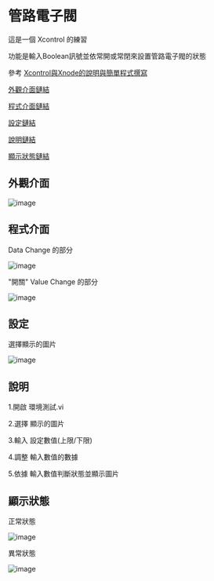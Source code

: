 # 管路電子閥
這是一個 Xcontrol 的練習 
 
功能是輸入Boolean訊號並依常開或常閉來設置管路電子閥的狀態

參考 [Xcontrol與Xnode的說明與簡單程式撰寫](https://www.youtube.com/watch?v=Cye2YCLNnss/"Title")

[外觀介面鏈結](https://github.com/hongcheng-sun/labview/blob/main/%E7%AE%A1%E8%B7%AF%E9%9B%BB%E5%AD%90%E9%96%A5/%E7%AE%A1%E8%B7%AF%E9%9B%BB%E5%AD%90%E9%96%A5.MD#%E5%A4%96%E8%A7%80%E4%BB%8B%E9%9D%A2)
 
[程式介面鏈結](https://github.com/hongcheng-sun/labview/blob/main/%E6%BA%AB%E5%BA%A6%E8%A8%88/%E6%BA%AB%E5%BA%A6%E8%A8%88%E7%9A%84%E8%AA%AA%E6%98%8E.MD#%E7%A8%8B%E5%BC%8F%E4%BB%8B%E9%9D%A2)
 
[設定鏈結](https://github.com/hongcheng-sun/labview/blob/main/%E6%BA%AB%E5%BA%A6%E8%A8%88/%E6%BA%AB%E5%BA%A6%E8%A8%88%E7%9A%84%E8%AA%AA%E6%98%8E.MD#%E8%A8%AD%E5%AE%9A)

[說明鏈結](https://github.com/hongcheng-sun/labview/blob/main/%E6%BA%AB%E5%BA%A6%E8%A8%88/%E6%BA%AB%E5%BA%A6%E8%A8%88%E7%9A%84%E8%AA%AA%E6%98%8E.MD#%E8%AA%AA%E6%98%8E)

[顯示狀態鏈結](https://github.com/hongcheng-sun/labview/blob/main/%E6%BA%AB%E5%BA%A6%E8%A8%88/%E6%BA%AB%E5%BA%A6%E8%A8%88%E7%9A%84%E8%AA%AA%E6%98%8E.MD#%E9%A1%AF%E7%A4%BA%E7%8B%80%E6%85%8B)

## 外觀介面

![image](https://user-images.githubusercontent.com/111770752/191549571-4915f64d-6e61-4cdb-85e0-7e01b1dd7d90.png)

## 程式介面

Data Change 的部分

![image](https://user-images.githubusercontent.com/111770752/191550823-d1419221-ae60-4883-a3ba-726876d504aa.png)

"開關" Value Change 的部分

![image](https://user-images.githubusercontent.com/111770752/191550116-f2921582-2978-4209-a826-04095c891142.png)

## 設定

選擇顯示的圖片

![image](https://user-images.githubusercontent.com/111770752/191550550-dabb113d-3b50-45df-b286-c1b5b9efda6a.png)

## 說明

1.開啟 環境測試.vi 

2.選擇 顯示的圖片

3.輸入 設定數值(上限/下限)

4.調整 輸入數值的數據

5.依據 輸入數值判斷狀態並顯示圖片

## 顯示狀態

正常狀態

![image](https://user-images.githubusercontent.com/111770752/191545645-500583bd-5adf-4328-8781-0d60f7ccea57.png)

異常狀態

![image](https://user-images.githubusercontent.com/111770752/191545761-7f566e27-1dd9-4c6e-b498-8de67fd836a4.png)



